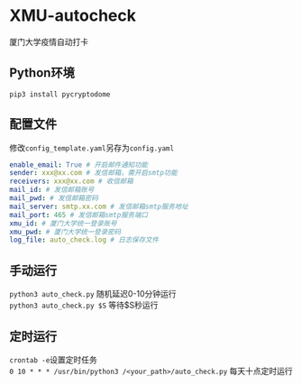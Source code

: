 # XMU-autocheck
厦门大学疫情自动打卡

## Python环境
`pip3 install pycryptodome`

## 配置文件
修改`config_template.yaml`另存为`config.yaml`
```yaml
enable_email: True # 开启邮件通知功能
sender: xxx@xx.com # 发信邮箱，需开启smtp功能
receivers: xxx@xx.com # 收信邮箱
mail_id: # 发信邮箱账号
mail_pwd: # 发信邮箱密码
mail_server: smtp.xx.com # 发信邮箱smtp服务地址
mail_port: 465 # 发信邮箱smtp服务端口
xmu_id: # 厦门大学统一登录账号
xmu_pwd: # 厦门大学统一登录密码
log_file: auto_check.log # 日志保存文件
```

## 手动运行
`python3 auto_check.py` 随机延迟0-10分钟运行  
`python3 auto_check.py $S` 等待$S秒运行

## 定时运行
`crontab -e`设置定时任务  
`0 10 * * * /usr/bin/python3 /<your_path>/auto_check.py` 每天十点定时运行
